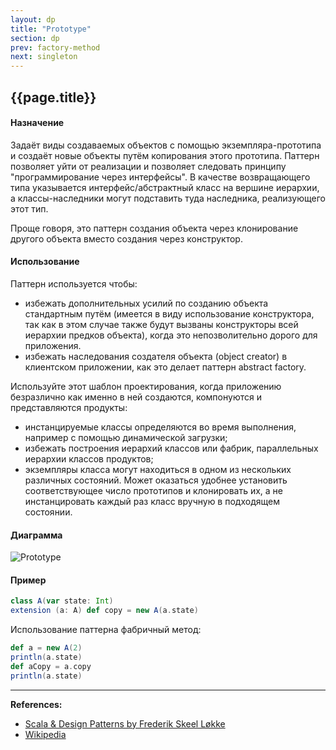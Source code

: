 ```yaml
---
layout: dp
title: "Prototype"
section: dp
prev: factory-method
next: singleton
---
```


## {{page.title}}

#### Назначение

Задаёт виды создаваемых объектов с помощью экземпляра-прототипа 
и создаёт новые объекты путём копирования этого прототипа. 
Паттерн позволяет уйти от реализации и позволяет следовать принципу "программирование через интерфейсы". 
В качестве возвращающего типа указывается интерфейс/абстрактный класс на вершине иерархии, 
а классы-наследники могут подставить туда наследника, реализующего этот тип.

Проще говоря, это паттерн создания объекта через клонирование другого объекта вместо создания через конструктор.

#### Использование

Паттерн используется чтобы:
- избежать дополнительных усилий по созданию объекта стандартным путём 
(имеется в виду использование конструктора, 
так как в этом случае также будут вызваны конструкторы всей иерархии предков объекта), 
когда это непозволительно дорого для приложения.
- избежать наследования создателя объекта (object creator) в клиентском приложении, 
как это делает паттерн abstract factory.

Используйте этот шаблон проектирования, 
когда приложению безразлично как именно в ней создаются, компонуются и представляются продукты:
- инстанцируемые классы определяются во время выполнения, например с помощью динамической загрузки;
- избежать построения иерархий классов или фабрик, параллельных иерархии классов продуктов;
- экземпляры класса могут находиться в одном из нескольких различных состояний. 
Может оказаться удобнее установить соответствующее число прототипов и клонировать их, 
а не инстанцировать каждый раз класс вручную в подходящем состоянии.

#### Диаграмма

![Prototype](https://upload.wikimedia.org/wikipedia/ru/2/25/Prototype.gif)

#### Пример

```scala mdoc
class A(var state: Int)
extension (a: A) def copy = new A(a.state)
```

Использование паттерна фабричный метод:

```scala mdoc
def a = new A(2)
println(a.state)
def aCopy = a.copy
println(a.state)
```


---

**References:**
- [Scala & Design Patterns by Frederik Skeel Løkke](https://www.scala-lang.org/old/sites/default/files/FrederikThesis.pdf)
- [Wikipedia](https://ru.wikipedia.org/wiki/%D0%9F%D1%80%D0%BE%D1%82%D0%BE%D1%82%D0%B8%D0%BF_(%D1%88%D0%B0%D0%B1%D0%BB%D0%BE%D0%BD_%D0%BF%D1%80%D0%BE%D0%B5%D0%BA%D1%82%D0%B8%D1%80%D0%BE%D0%B2%D0%B0%D0%BD%D0%B8%D1%8F))
